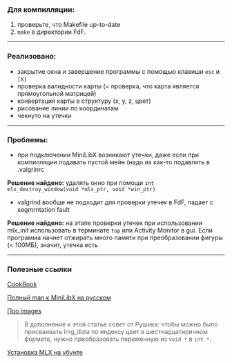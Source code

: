  ### Для компилляции: 
 1. проверьте, что Makefile up-to-date
 2. `make` в директории FdF.
 
 ---
 
 ### Реализовано:
 - закрытие окна и завершение программы с помощью клавиши `esc` и `[X]`
 - проверка валидности карты (= проверка, что карта является прямоугольной матрицей)
 - конвертация карты в структуру (x, y, z, цвет)
 - рисование линии по координатам
 - чекнуто на утечки
 
 ---
 
 ### Проблемы:
  - при подключении MiniLibX возникают утечки, даже если при компилляции подавать пустой мейн (надо их как-то подавлять в .valgrinrc
  
  **Решение найдено:** удалять окно при помощи `int mlx_destroy_window(void *mlx_ptr, void *win_ptr)`
  
  - valgrind вообще не подходит для проверки утечек в FdF, падает с segmrntation fault
  
  **Решение найдено:** на этапе проверки утечек при использовании mlx_init использовать в терминате `top` или Activity Monitor в gui. Если программа начнет отжирать много памяти при преобразовании фигуры (< 100МБ), значит, утечка есть
  
  ___
  
  ### Полезные ссылки
  [CookBook](https://forum.intra.42.fr/topics/19254/messages)
  
  [Полный man к MiniLibX на русском](https://forum.intra.42.fr/topics/20307/messages/last)
  
  [Про images](https://github.com/keuhdall/images_example/blob/master/README.md)
  
  > В дополнение к этой статье совет от Рушика: чтобы можно было присваивать img_data по индексу цвет в шестнадцатиричном формате, нужно преобразовать переменную из `void *` в `int *`.
  
  [Установка MLX на убунте](https://forum.intra.42.fr/topics/15866/messages/last)

